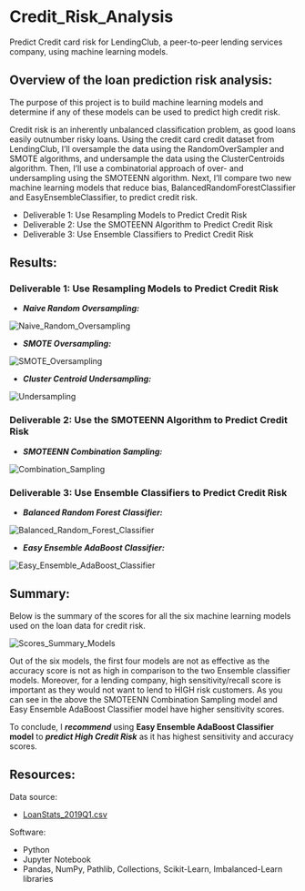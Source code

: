 # Credit_Risk_Analysis
Predict Credit card risk for LendingClub, a peer-to-peer lending services company, using machine learning models.

## Overview of the loan prediction risk analysis:
The purpose of this project is to build machine learning models and determine if any of these models can be used to predict high credit risk. 

Credit risk is an inherently unbalanced classification problem, as good loans easily outnumber risky loans. Using the credit card credit dataset from LendingClub, I’ll oversample the data using the RandomOverSampler and SMOTE algorithms, and undersample the data using the ClusterCentroids algorithm. Then, I’ll use a combinatorial approach of over- and undersampling using the SMOTEENN algorithm. Next, I’ll compare two new machine learning models that reduce bias, BalancedRandomForestClassifier and EasyEnsembleClassifier, to predict credit risk.

- Deliverable 1: Use Resampling Models to Predict Credit Risk
- Deliverable 2: Use the SMOTEENN Algorithm to Predict Credit Risk
- Deliverable 3: Use Ensemble Classifiers to Predict Credit Risk

## Results:
### Deliverable 1: Use Resampling Models to Predict Credit Risk
- ***Naive Random Oversampling:***

![Naive_Random_Oversampling](Resources/Naive_Random_Oversampling.PNG)

- ***SMOTE Oversampling:***

![SMOTE_Oversampling](Resources/SMOTE_Oversampling.PNG)

- ***Cluster Centroid Undersampling:***

![Undersampling](Resources/Undersampling.PNG)

### Deliverable 2: Use the SMOTEENN Algorithm to Predict Credit Risk
- ***SMOTEENN Combination Sampling:***

![Combination_Sampling](Resources/Combination_Sampling.PNG)

### Deliverable 3: Use Ensemble Classifiers to Predict Credit Risk
- ***Balanced Random Forest Classifier:***

![Balanced_Random_Forest_Classifier](Resources/Balanced_Random_Forest_Classifier.PNG)

- ***Easy Ensemble AdaBoost Classifier:***

![Easy_Ensemble_AdaBoost_Classifier](Resources/Easy_Ensemble_AdaBoost_Classifier.PNG)

## Summary:

Below is the summary of the scores for all the six machine learning models used on the loan data for credit risk. 

![Scores_Summary_Models](Resources/Scores_Summary_Models.PNG)

Out of the six models, the first four models are not as effective as the accuracy score is not as high in comparison to the two Ensemble classifier models. Moreover, for a lending company, high sensitivity/recall score is important as they would not want to lend to HIGH risk customers. As you can see in the above the SMOTEENN Combination Sampling model and Easy Ensemble AdaBoost Classifier model have higher sensitivity scores. 

To conclude, I _**recommend**_ using **Easy Ensemble AdaBoost Classifier model** to _**predict High Credit Risk**_ as it has highest sensitivity and accuracy scores. 

## Resources:
Data source: 
- [LoanStats_2019Q1.csv](Resources/LoanStats_2019Q1.csv)

Software:
- Python
- Jupyter Notebook
- Pandas, NumPy, Pathlib, Collections, Scikit-Learn, Imbalanced-Learn libraries
